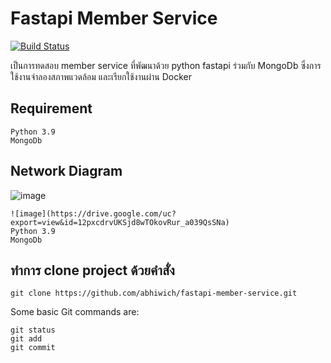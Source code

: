 # Fastapi Member Service 
[![Build Status](https://travis-ci.org/joemccann/dillinger.svg?branch=master)](https://travis-ci.org/joemccann/dillinger)

เป็นการทดสอบ member service ที่พัฒนาด้วย python fastapi ร่วมกับ MongoDb ซึ่งการใช้งานจำลองสภาพแวดล้อม และเรียกใช้งานผ่าน Docker

## Requirement 
```
Python 3.9
MongoDb
```
## Network Diagram
![image](https://drive.google.com/uc?export=view&id=12pxcdrvUKSjd8wTOkovRur_a039QsSNa)
```
![image](https://drive.google.com/uc?export=view&id=12pxcdrvUKSjd8wTOkovRur_a039QsSNa)
Python 3.9
MongoDb
```

## ทำการ clone project ด้วยคำสั่ง 
```
git clone https://github.com/abhiwich/fastapi-member-service.git
```

Some basic Git commands are:
```
git status
git add
git commit
```
